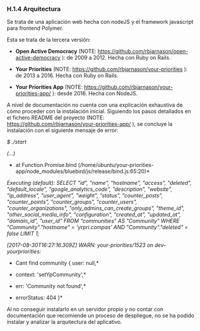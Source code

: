 ### H.1.4 Arquitectura

Se trata de una aplicación web hecha con nodeJS y el framework javascript para frontend Polymer.

Esta se trata de la tercera versión: 

* **Open Active Democracy** (NOTE:  https://github.com/rbjarnason/open-active-democracy ): de 2009 a 2012. Hecha con Ruby on Rails. 

* **Your Priorities** (NOTE:  https://github.com/rbjarnason/your-priorities ): de 2013 a 2016. Hecha con Ruby on Rails. 

* **Your Priorities App** (NOTE:  https://github.com/rbjarnason/your-priorities-app/ ): desde 2016. Hecha con NodeJS. 

A nivel de documentación no cuenta con una explicación exhaustiva de cómo proceder con la instalación inicial. Siguiendo los pasos detallados en el fichero README del proyecto (NOTE:  https://github.com/rbjarnason/your-priorities-app/ ), se concluye la instalación con el siguiente mensaje de error:  

*$ ./start*

*(...)*

* at Function.Promise.bind (/home/ubuntu/your-priorities-app/node_modules/bluebird/js/release/bind.js:65:20)*

*Executing (default): SELECT "id", "name", "hostname", "access", "deleted", "default_locale", "google_analytics_code", "description", "website", "ip_address", "user_agent", "weight", "status", "counter_posts", "counter_points", "counter_groups", "counter_users", "counter_organizations", "only_admins_can_create_groups", "theme_id", "other_social_media_info", "configuration", "created_at", "updated_at", "domain_id", "user_id" FROM "communities" AS "Community" WHERE "Community"."hostname" = 'yrpri.compas' AND "Community"."deleted" = false LIMIT 1;*

*[2017-08-30T16:27:16.309Z]  WARN: your-priorities/1523 on dev-yourpriorities:*

*	Cant find community { user: null,*

*  	context: 'setYpCommunity',*

*  	err: 'Community not found',*

*  	errorStatus: 404 }*

Al no conseguir instalarlo en un servidor propio y no contar con documentación que recomiende un proceso de despliegue, no se ha podido instalar y analizar la arquitectura del aplicativo.


